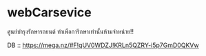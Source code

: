 # webCarsevice
 ศูนย์บำรุงรักษารถยนต์
ทำเพือการึกษาเท่านั้นห้ามจำหน่าย!!


DB :: https://mega.nz/#F!qUV0WDZJ!KRLn5QZRY-i5p7GmD0QKVw
